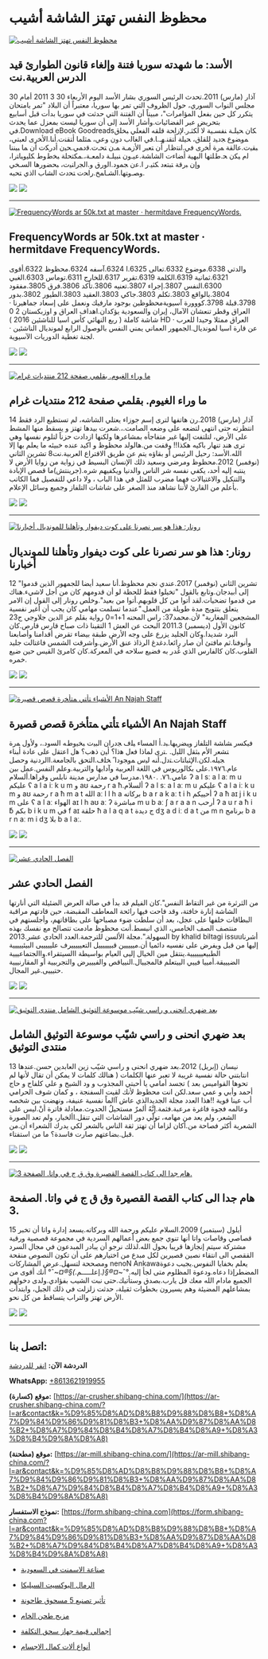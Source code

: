 # محظوظ النفس تهتز الشاشة أشيب

<a href="https://swt.shibang-china.com/?l=ar&img&k=%D9%85%D8%AD%D8%B8%D9%88%D8%B8+%D8%A7%D9%84%D9%86%D9%81%D8%B3+%D8%AA%D9%87%D8%AA%D8%B2+%D8%A7%D9%84%D8%B4%D8%A7%D8%B4%D8%A9+%D8%A3%D8%B4%D9%8A%D8%A8" target="_blank">![محظوظ النفس تهتز الشاشة أشيب](http://static.shibang-china.com/all-800x300/506.jpg)</a>

## الأسد: ما شهدته سوريا فتنة وإلغاء قانون الطوارئ قيد الدرس العربية.نت
30 آذار (مارس) 2011.تحدث الرئيس السوري بشار الأسد اليوم الأربعاء 30 3 2011 أمام مجلس النواب السوري، حول الظروف التي تمر بها سوريا، معتبراً أن البلاد &quot;تمر بامتحان يتكرر كل حين بفعل المؤامرات&quot;، مبيناً أن الفتنة التي حدثت في سوريا بدأت قبل أسابيع بتحريض عبر الفضائيات.وأشار الأسد إلى أن سوريا ليست بمعزل عما يحدث في.Download eBook Goodreadsﻜﺎﻥ ﺤﻴﻠـﺔ ﻨﻔﺴـﻴﺔ ﻻ ﺃﻜﺜـﺭ.ﻹﺯﺍﺤﺔ ﻗﻠﻘﻪ ﺍﻟﻔﻌﻠﻲ ﺒﺨﻠﻕ ﻤﻭﻀﻭﻉ ﺠﺩﻴﺩ ﻟﻠﻘﻠﻕ، ﺤﻴﻠﺔ ﺃﺘﻘﻨ.ﻬـ.ﺎ.ﻓﻲ ﺍﻟﻐﺎﻟﺏ ﺩﻭﻥ ﻭﻋﻲ، ﻤﺜﻠﻤﺎ ﺃﺘﻘﻨﺕ.ﺃﻨﺎ.ﺍﻷﺨﺭﻯ ﻟﻌﺒﺘﻲ، ﺒﻘﻴﺕ.ﻋﺎﻟﻘﺔ ﻤﺭﺓ ﺃﺨﺭﻯ ﻓﻲ.ﺍﻨﺘﻅﺎﺭ ﺃﻥ ﺘﻌﺒﺭ ﺍﻷﺯﻤـﺔ ﻤـﻥ ﺘﺤـﺕ.ﻗﺩﻤﻲ.ﺤﻴﻥ ﺃﺩﺭﻜﺕ ﺃﻥ ﻤﺎ ﺒﻴﻨﻨﺎ ﻟﻡ ﻴﻜﻥ ﺤ.ﻁﻠﺘﻬﺎ ﺍﻟﺒﻬﻴﺔ ﺃﻀﺎﺀﺕ ﺍﻟﺸﺎﺸﺔ.ﻋﻴـﻭﻥ ﻨﺒﻴﻠـﺔ ﺩﺍﻤﻌـﺔ،.ﻤﻜﺘﺤﻠﺔ ﺒﺨﻁﻭﻁ ﻜﻠﻴﻭﺒﺎﺘﺭﺍ، ﻭﺇﻥ ﺒﺭﻗﺔ ﺘﺒﺘﻌﺩ ﻜﺜﻴ.ﺭ ﺍ.ﻋﻥ ﺠﻤﻭﺩ.ﺍﻟﻭﺭﻕ ﻭ.ﺍﻟﺠﺭﺍﻨﻴﺕ، ﺒﺤﻀﻭﺭﻫﺎ ﺍﻟﺴـﺨﻲ ﻭﺼـﻭﺘﻬﺎ.ﺍﻟﺸـﺎﻤﺦ.ﺭﺍﺤﺕ ﺘﺤﺩﺙ ﺍﻟﺸﺎﺏ ﺍﻟﺫﻱ ﺘﺤﺒﻪ.


<a href="https://whatsapp.shibangsoft.com/WhatsApp.php" target="_blank" title="WhatsApp">![](http://static.shibang-china.com/icon/whatsapp.png)</a> <a href="https://swt.shibang-china.com/?l=ar&icon&k=%D9%85%D8%AD%D8%B8%D9%88%D8%B8+%D8%A7%D9%84%D9%86%D9%81%D8%B3+%D8%AA%D9%87%D8%AA%D8%B2+%D8%A7%D9%84%D8%B4%D8%A7%D8%B4%D8%A9+%D8%A3%D8%B4%D9%8A%D8%A8" target="_blank">![](http://static.shibang-china.com/icon/chat-ar.png)</a>

---

<a href="https://swt.shibang-china.com/?l=ar&img&k=%D9%85%D8%AD%D8%B8%D9%88%D8%B8+%D8%A7%D9%84%D9%86%D9%81%D8%B3+%D8%AA%D9%87%D8%AA%D8%B2+%D8%A7%D9%84%D8%B4%D8%A7%D8%B4%D8%A9+%D8%A3%D8%B4%D9%8A%D8%A8" target="_blank">![FrequencyWords ar 50k.txt at master · hermitdave FrequencyWords.](http://static.shibang-china.com/all-800x300/444.jpg)</a>

## FrequencyWords ar 50k.txt at master · hermitdave FrequencyWords.
والدتي 6338.موضوع 6332.تعالى 6325.ا 6324.آسفه 6324.محظوظ 6322.أقوى 6321.ثمانية 6319.الكلمة 6319.تقرير 6317.للخارج 6311.توماس 6303.الغبي 6300.النفس 3807.إجراء 3807.تعنيه 3806.تأكد 3806.فرق 3805.مفقود 3804.بالواقع 3803.تكلم 3803.جاكي 3803.العقيد 3803.الطيور 3802.بدور 3798.قبلة 3798.كووورة آسيويةمحظوظين بوجود مارفيك ونعمل على إسعاد جماهيرنا &middot; العراق وقطر تنعشان الآمال، إيران والسعودية يؤكدان.اهداف العراق و اوزبكستان 2 0 شاشة كاملة ( ربع النهائي كأس اسيا للناشئين 2016 ) HD &middot; العراق ممثلا وحيدا للعرب عن قارة اسيا لمونديال.الجمهور العماني يمني النفس بالوصول الرابع لمونديال الناشئين &middot;  لجنة تغطية الدوريات الآسيوية.


<a href="https://whatsapp.shibangsoft.com/WhatsApp.php" target="_blank" title="WhatsApp">![](http://static.shibang-china.com/icon/whatsapp.png)</a> <a href="https://swt.shibang-china.com/?l=ar&icon&k=%D9%85%D8%AD%D8%B8%D9%88%D8%B8+%D8%A7%D9%84%D9%86%D9%81%D8%B3+%D8%AA%D9%87%D8%AA%D8%B2+%D8%A7%D9%84%D8%B4%D8%A7%D8%B4%D8%A9+%D8%A3%D8%B4%D9%8A%D8%A8" target="_blank">![](http://static.shibang-china.com/icon/chat-ar.png)</a>

---

<a href="https://swt.shibang-china.com/?l=ar&img&k=%D9%85%D8%AD%D8%B8%D9%88%D8%B8+%D8%A7%D9%84%D9%86%D9%81%D8%B3+%D8%AA%D9%87%D8%AA%D8%B2+%D8%A7%D9%84%D8%B4%D8%A7%D8%B4%D8%A9+%D8%A3%D8%B4%D9%8A%D8%A8" target="_blank">![ما وراء الغيوم. بقلمي صفحة 212 منتديات غرام](http://static.shibang-china.com/all-800x300/161.jpg)</a>

## ما وراء الغيوم. بقلمي صفحة 212 منتديات غرام
14 آذار (مارس) 2018.رن هاتفها لترى إسم جوزاء يعتلي الشاشه، لم تستطيع الرد فقط انتظرته حتى انتهى لتضعه على وضعه الصامت.،.شعرت بيدها تهتز و يسقط منها المشط على الأرض، لتلتفت إليها غير متفاجأه بمشاعرها ولكنها ازدادت حزناً لتلوم نفسها وهي ترى هند تنهار باكيه هكذا!! وقفت من.هالولد محظوظ و اكيد عنده خبيئه ما يعلم بها إلا الله.الأسد: رحيل الرئيس أو بقاؤه يتم عن طريق الاقتراع العربية.نت8 تشرين الثاني (نوفمبر) 2012.محظوظ ومرضي وسعيد ذلك الإنسان البسيط في زواية من زوايا الأرض لا ينتبه إليه أحد، يكفي نفسه شر الناس والدنيا ويكفيهم شره.(جرينتش)ما قصص الإبادة والتنكيل والاغتيالات فهما مضرب للمثل في هذا الباب ، ولا داعي للتفصيل فما الكاتب بأعلم من القارئ لأننا نشاهد منذ الصغر على شاشات التلفاز وجميع وسائل الإعلام.


<a href="https://whatsapp.shibangsoft.com/WhatsApp.php" target="_blank" title="WhatsApp">![](http://static.shibang-china.com/icon/whatsapp.png)</a> <a href="https://swt.shibang-china.com/?l=ar&icon&k=%D9%85%D8%AD%D8%B8%D9%88%D8%B8+%D8%A7%D9%84%D9%86%D9%81%D8%B3+%D8%AA%D9%87%D8%AA%D8%B2+%D8%A7%D9%84%D8%B4%D8%A7%D8%B4%D8%A9+%D8%A3%D8%B4%D9%8A%D8%A8" target="_blank">![](http://static.shibang-china.com/icon/chat-ar.png)</a>

---

<a href="https://swt.shibang-china.com/?l=ar&img&k=%D9%85%D8%AD%D8%B8%D9%88%D8%B8+%D8%A7%D9%84%D9%86%D9%81%D8%B3+%D8%AA%D9%87%D8%AA%D8%B2+%D8%A7%D9%84%D8%B4%D8%A7%D8%B4%D8%A9+%D8%A3%D8%B4%D9%8A%D8%A8" target="_blank">![رونار: هذا هو سر نصرنا على كوت ديفوار وتأهلنا للمونديال أخبارنا](http://static.shibang-china.com/all-800x300/1248.jpg)</a>

## رونار: هذا هو سر نصرنا على كوت ديفوار وتأهلنا للمونديال أخبارنا
12 تشرين الثاني (نوفمبر) 2017.عندي نجم محظوظ.أنا سعيد أيضا للجمهور الذين قدموا&quot; إلى أبيدجان.وتابع بالقول &quot;تخيلوا فقط للحظة لو أن قدومهم كان من أجل لاشيء.هناك من قدموا تضحيات.لقد أتوا من كل قلوبهم.أتوا من بعيد&quot;.وخلص رونار إلى القول إن الامر يتعلق بتتويج مدة طويلة من العمل.&quot;عندما تسلمت مهامي كان يجب أن أغير نفسية المشجعين المغاربة&quot; لأن.محمد37: راس المحنه 1+1=0 رواية بقلم عز الدين جلاوجي ج23 كانون الأول (ديسمبر) 2011.3 البحث عن العش 1 التقينا ذات صباح قارس قارص.كان البرد شديدا.وكان الجليد يزرع على وجه الأرض طبقة بيضاء تقرض أقدامنا وأصابعنا وأنوفنا.ثم مافتئ أن صار رائعا.دغدغ الرذاذ عنق الأرض.وأشرقت الشمس فاغتالت جليد القلوب.كان كالفارس الذي غُدر به فضيع سلاحه في المعركة.كان كامرئ القيس حين ضيع خمره.


<a href="https://whatsapp.shibangsoft.com/WhatsApp.php" target="_blank" title="WhatsApp">![](http://static.shibang-china.com/icon/whatsapp.png)</a> <a href="https://swt.shibang-china.com/?l=ar&icon&k=%D9%85%D8%AD%D8%B8%D9%88%D8%B8+%D8%A7%D9%84%D9%86%D9%81%D8%B3+%D8%AA%D9%87%D8%AA%D8%B2+%D8%A7%D9%84%D8%B4%D8%A7%D8%B4%D8%A9+%D8%A3%D8%B4%D9%8A%D8%A8" target="_blank">![](http://static.shibang-china.com/icon/chat-ar.png)</a>

---

<a href="https://swt.shibang-china.com/?l=ar&img&k=%D9%85%D8%AD%D8%B8%D9%88%D8%B8+%D8%A7%D9%84%D9%86%D9%81%D8%B3+%D8%AA%D9%87%D8%AA%D8%B2+%D8%A7%D9%84%D8%B4%D8%A7%D8%B4%D8%A9+%D8%A3%D8%B4%D9%8A%D8%A8" target="_blank">![ﺍﻷﺸﻴﺎﺀ ﺘﺄﺘﻲ ﻤﺘﺄﺨﺭﺓ ﻗﺼﺹ ﻗﺼﻴﺭﺓ An Najah Staff](http://static.shibang-china.com/all-800x300/1087.jpg)</a>

## ﺍﻷﺸﻴﺎﺀ ﺘﺄﺘﻲ ﻤﺘﺄﺨﺭﺓ ﻗﺼﺹ ﻗﺼﻴﺭﺓ An Najah Staff
ﻓﻴﻜﺴﺭ ﺸﺎﺸﺔ ﺍﻟﺘﻠﻔﺎﺯ ﻭﻴﻀﺭﺒﻬﺎ.ﺒﺩ.ﺃ ﺍﻟﻤﺴﺎﺀ ﻴﻠﻑ ﺠﺩﺭﺍﻥ ﺍﻟﺒﻴﺕ ﺒﺨﻴﻭﻁﻪ ﺍﻟﺴﻭﺩ.، ﻭﻷﻭل ﻤﺭﺓ ﺘﺸﻌﺭ ﺍﻷﻡ ﺒﺜﻘل ﺍﻟﻠﻴل. .ﺘﺭﻯ ﻟﻤﺎﺫﺍ ﻓﻌل ﻫﺫﺍ؟ ﺃﻴﻥ ﺫﻫﺏ؟ ﻫل ﺍﻋﺘﻘل ﻋﻠﻰ ﻋﺎﺩﺓ ﺃﺒﻨﺎﺀ ﺠﻴﻠﻪ.ﻟﻜﻥ.ﺍﻹﺜﺒﺎﺘﺎﺕ.ﺘﺩل.ﺃﻨﻪ ﻟﻴﺱ ﻤﻭﺠﻭﺩﺍﹰ ﺨﻠﻑ.التحق بالجامعة.االردنية وحصل عام.١٩٧٦.على بكالوريوس في اللغة العربية وآدابھا والتربية.وعلم النفس.عمل بين عامي.٧٦. .١٩٨٠.مدرسا في مدارس مدينة نابلس وقراھا.ألسلام ʔ a l sː a l aː m u عليكم ʕ a l a iː k u m و aʊ رحمة r a ħ.ألسلام ʔ a l sː a l aː m u عليكم ʕ a l a iː k u m و aʊ رحمة r a ħ m a t الله aː l l h a بركاته b a r a k aː t i h أحييكم ʔ a ħ aɪ j i k u m على ʕ a l aː الهواء aɪ l h aʊ aː ʔ مباشرة m u b aː ʃ a r a a n أرحب ʔ a u r a ħ i ّb بكم b i k u m في f aɪ حلقة ħ a l a q a t ج ديدة dʒ a d iː d a t من m n برنامج b a r n aː m i dʒ بلا b a l aː.


<a href="https://whatsapp.shibangsoft.com/WhatsApp.php" target="_blank" title="WhatsApp">![](http://static.shibang-china.com/icon/whatsapp.png)</a> <a href="https://swt.shibang-china.com/?l=ar&icon&k=%D9%85%D8%AD%D8%B8%D9%88%D8%B8+%D8%A7%D9%84%D9%86%D9%81%D8%B3+%D8%AA%D9%87%D8%AA%D8%B2+%D8%A7%D9%84%D8%B4%D8%A7%D8%B4%D8%A9+%D8%A3%D8%B4%D9%8A%D8%A8" target="_blank">![](http://static.shibang-china.com/icon/chat-ar.png)</a>

---

<a href="https://swt.shibang-china.com/?l=ar&img&k=%D9%85%D8%AD%D8%B8%D9%88%D8%B8+%D8%A7%D9%84%D9%86%D9%81%D8%B3+%D8%AA%D9%87%D8%AA%D8%B2+%D8%A7%D9%84%D8%B4%D8%A7%D8%B4%D8%A9+%D8%A3%D8%B4%D9%8A%D8%A8" target="_blank">![الفصل الحادي عشر](http://static.shibang-china.com/all-800x300/1400.jpg)</a>

## الفصل الحادي عشر
من الثرثرة من غير التقاط النفس&quot;.كان الفيلم قد بدأ في صالة العرض الضئيلة التي أنارتها الشاشة إنارة خافتة، وقد فاحت فيها رائحة المعاطف المقبضة، حين قادتهم مراقبة البطاقات خلفها على عجل، بعد أن سلطت ضوء مصباحها على بطاقاتهم، وأجلستهم في منتصف الصف الخامس، الذي انبسط.أنت محظوظ مادمت تتصالح مع نفسك بهذه السهولة.&quot;.مجلة الألسن للترجمة.العدد الحادي عشر.2013 by khalid biltagi issuuأشرنا إليها من قبل ويفرض على نفسيه دائميا أن.مييييين قبييييييل التعيييييرف عليييييى البيئييييية الطبيعيييييية.ينتقل مين الخيال إليى العيام بواسيطة االسيتقراء.واالجتماعييية الضيييقة.أمييا فييي الييتعلم فالمجييال.النيياقص والفيييرض والتجربيية أو المقارنييية حتيييى.غير المجال.


<a href="https://whatsapp.shibangsoft.com/WhatsApp.php" target="_blank" title="WhatsApp">![](http://static.shibang-china.com/icon/whatsapp.png)</a> <a href="https://swt.shibang-china.com/?l=ar&icon&k=%D9%85%D8%AD%D8%B8%D9%88%D8%B8+%D8%A7%D9%84%D9%86%D9%81%D8%B3+%D8%AA%D9%87%D8%AA%D8%B2+%D8%A7%D9%84%D8%B4%D8%A7%D8%B4%D8%A9+%D8%A3%D8%B4%D9%8A%D8%A8" target="_blank">![](http://static.shibang-china.com/icon/chat-ar.png)</a>

---

<a href="https://swt.shibang-china.com/?l=ar&img&k=%D9%85%D8%AD%D8%B8%D9%88%D8%B8+%D8%A7%D9%84%D9%86%D9%81%D8%B3+%D8%AA%D9%87%D8%AA%D8%B2+%D8%A7%D9%84%D8%B4%D8%A7%D8%B4%D8%A9+%D8%A3%D8%B4%D9%8A%D8%A8" target="_blank">![بعد ضهري انحنى و راسي شيّب موسوعة التوثيق الشامل منتدى التوثيق](http://static.shibang-china.com/all-800x300/1300.jpg)</a>

## بعد ضهري انحنى و راسي شيّب موسوعة التوثيق الشامل منتدى التوثيق
13 نيسان (إبريل) 2012.بعد ضهري انحنى و راسي شيّب زين العابدين حسن.عندها انتابتني حالة نفسية غريبة لا تعبر عنها الكلمات ( هنالك كلمات لا يمكن أن تقال لأنها لم تحوها القواميس بعد ) تجسد أمامي يا أحبتي المجذوب و ود الشيخ و علي كلفاح و حاج أحمد وأبي و عمي سعد.لكن انت محظوظ لأنك لقيت السفنجة ، و كمان شوف الحرامي أب عينا قوية !!هذا العدد مجلة الجديدالذي عاش آالماً نفسية عنيفة، ونهضت بين شخصه وعالمه فجوة فاغرة مرعبة.فثمة.إنَّهُ ألمرٌ مستحيلُ الحدوث.معادلة فاترة أنْ.ليس على الشعر، ولم يعد من مهامه، تولّي دور الشاشات التي تنقل.األخبار، ولم تعد الصورة الشعرية أكثر فصاحة من.أكان لزاما أن تهتز ثقة الناس بالشعر لكي يدرك الشعراء أن.من قبل.بضاعتهم صارت فاسدة؟ ما من استفتاء.


<a href="https://whatsapp.shibangsoft.com/WhatsApp.php" target="_blank" title="WhatsApp">![](http://static.shibang-china.com/icon/whatsapp.png)</a> <a href="https://swt.shibang-china.com/?l=ar&icon&k=%D9%85%D8%AD%D8%B8%D9%88%D8%B8+%D8%A7%D9%84%D9%86%D9%81%D8%B3+%D8%AA%D9%87%D8%AA%D8%B2+%D8%A7%D9%84%D8%B4%D8%A7%D8%B4%D8%A9+%D8%A3%D8%B4%D9%8A%D8%A8" target="_blank">![](http://static.shibang-china.com/icon/chat-ar.png)</a>

---

<a href="https://swt.shibang-china.com/?l=ar&img&k=%D9%85%D8%AD%D8%B8%D9%88%D8%B8+%D8%A7%D9%84%D9%86%D9%81%D8%B3+%D8%AA%D9%87%D8%AA%D8%B2+%D8%A7%D9%84%D8%B4%D8%A7%D8%B4%D8%A9+%D8%A3%D8%B4%D9%8A%D8%A8" target="_blank">![هام جدا الى كتاب القصة القصيرة وق ق ج في واتا. الصفحة 3.](http://static.shibang-china.com/all-800x300/1203.jpg)</a>

## هام جدا الى كتاب القصة القصيرة وق ق ج في واتا. الصفحة 3.
15 أيلول (سبتمبر) 2009.السلام عليكم ورحمة الله وبركاته.يسعد إدارة واتا أن تخبر قصاصي وقاصات واتا أنها تنوي جمع بعض أعمالهم السردية في مجموعة قصصية ورقية مشتركة سيتم إنجازها قريبا بحول الله.لذلك نرجو أن يبادر المبدعون في مجال السرد الققصي الى انتقاء نصين قصيرين لكل مبدع من اختيارهم على أن تكون النصوص منقحة ومصححة لتسهل.عرض المشاركات nenoN Ankawaيعلم بخفايا النفوس.يجيب دعوة المضطرإذا دعاه.ودعوة المظلوم متى لجأ إليه.°ˆ~*¤®§(*.إعلـــــم.*)§®¤*~ˆ° أنك أقوى من الجميع مادام الله معك قل يارب.بصدق وستأتيك.حتى نبت الشيب بفؤادي.ولدى دخولهم بمشاعلهم المضيئة وهم يسيرون بخطوات ثقيلة، حدثت زلزلت في ذلك الجبل، وابتدأت الأرض تهتز والتراب يتساقط من كل نحو.


<a href="https://whatsapp.shibangsoft.com/WhatsApp.php" target="_blank" title="WhatsApp">![](http://static.shibang-china.com/icon/whatsapp.png)</a> <a href="https://swt.shibang-china.com/?l=ar&icon&k=%D9%85%D8%AD%D8%B8%D9%88%D8%B8+%D8%A7%D9%84%D9%86%D9%81%D8%B3+%D8%AA%D9%87%D8%AA%D8%B2+%D8%A7%D9%84%D8%B4%D8%A7%D8%B4%D8%A9+%D8%A3%D8%B4%D9%8A%D8%A8" target="_blank">![](http://static.shibang-china.com/icon/chat-ar.png)</a>

---
## اتصل بنا:

**الدردشة الآن:** [انقر للدردشة](https://swt.shibang-china.com?l=ar&contact&k=%D9%85%D8%AD%D8%B8%D9%88%D8%B8+%D8%A7%D9%84%D9%86%D9%81%D8%B3+%D8%AA%D9%87%D8%AA%D8%B2+%D8%A7%D9%84%D8%B4%D8%A7%D8%B4%D8%A9+%D8%A3%D8%B4%D9%8A%D8%A8)

**WhatsApp:**  [+8613621919955](https://whatsapp.shibangsoft.com/WhatsApp.php)

**موقع (كسارة):** [https://ar-crusher.shibang-china.com/](https://ar-crusher.shibang-china.com/?l=ar&contact&k=%D9%85%D8%AD%D8%B8%D9%88%D8%B8+%D8%A7%D9%84%D9%86%D9%81%D8%B3+%D8%AA%D9%87%D8%AA%D8%B2+%D8%A7%D9%84%D8%B4%D8%A7%D8%B4%D8%A9+%D8%A3%D8%B4%D9%8A%D8%A8)

**موقع (مطحنة):** [https://ar-mill.shibang-china.com/](https://ar-mill.shibang-china.com/?l=ar&contact&k=%D9%85%D8%AD%D8%B8%D9%88%D8%B8+%D8%A7%D9%84%D9%86%D9%81%D8%B3+%D8%AA%D9%87%D8%AA%D8%B2+%D8%A7%D9%84%D8%B4%D8%A7%D8%B4%D8%A9+%D8%A3%D8%B4%D9%8A%D8%A8)

**نموذج الاستفسار:** [https://form.shibang-china.com](https://form.shibang-china.com?l=ar&contact&k=%D9%85%D8%AD%D8%B8%D9%88%D8%B8+%D8%A7%D9%84%D9%86%D9%81%D8%B3+%D8%AA%D9%87%D8%AA%D8%B2+%D8%A7%D9%84%D8%B4%D8%A7%D8%B4%D8%A9+%D8%A3%D8%B4%D9%8A%D8%A8)

* [صناعة الاسمنت في السعودية](../21/%D8%B5%D9%86%D8%A7%D8%B9%D8%A9%20%D8%A7%D9%84%D8%A7%D8%B3%D9%85%D9%86%D8%AA%20%D9%81%D9%8A%20%D8%A7%D9%84%D8%B3%D8%B9%D9%88%D8%AF%D9%8A%D8%A9.md)

* [الرمال البوكسيت السيليكا](../24/%D8%A7%D9%84%D8%B1%D9%85%D8%A7%D9%84%20%D8%A7%D9%84%D8%A8%D9%88%D9%83%D8%B3%D9%8A%D8%AA%20%D8%A7%D9%84%D8%B3%D9%8A%D9%84%D9%8A%D9%83%D8%A7.md)

* [تأثير تصنيع 5 مسحوق طاحونة](../23/%D8%AA%D8%A3%D8%AB%D9%8A%D8%B1%20%D8%AA%D8%B5%D9%86%D9%8A%D8%B9%205%20%D9%85%D8%B3%D8%AD%D9%88%D9%82%20%D8%B7%D8%A7%D8%AD%D9%88%D9%86%D8%A9.md)

* [مزيج طحن الخام](../25/%D9%85%D8%B2%D9%8A%D8%AC%20%D8%B7%D8%AD%D9%86%20%D8%A7%D9%84%D8%AE%D8%A7%D9%85.md)

* [إجمالي قيمة جهاز سحق التكلفة](../21/%D8%A5%D8%AC%D9%85%D8%A7%D9%84%D9%8A%20%D9%82%D9%8A%D9%85%D8%A9%20%D8%AC%D9%87%D8%A7%D8%B2%20%D8%B3%D8%AD%D9%82%20%D8%A7%D9%84%D8%AA%D9%83%D9%84%D9%81%D8%A9.md)

* [أنواع ألات كمال الاجسام](../21/%D8%A3%D9%86%D9%88%D8%A7%D8%B9%20%D8%A3%D9%84%D8%A7%D8%AA%20%D9%83%D9%85%D8%A7%D9%84%20%D8%A7%D9%84%D8%A7%D8%AC%D8%B3%D8%A7%D9%85.md)
